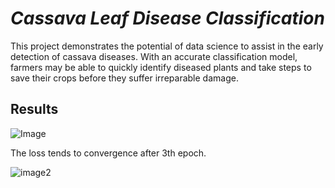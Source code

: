 # *Cassava Leaf Disease Classification*

This project demonstrates the potential of data science to assist in the early detection of cassava diseases. With an accurate classification model, farmers may be able to quickly identify diseased plants and take steps to save their crops before they suffer irreparable damage.

## Results
![Image](https://user-images.githubusercontent.com/114776583/229377829-166c9eee-eee6-4d29-8a19-f5399d8fb15e.png)

The loss tends to convergence after 3th epoch.

![image2](https://user-images.githubusercontent.com/114776583/229377831-52a77bee-4594-4255-a149-579ba13c3ba3.png)

